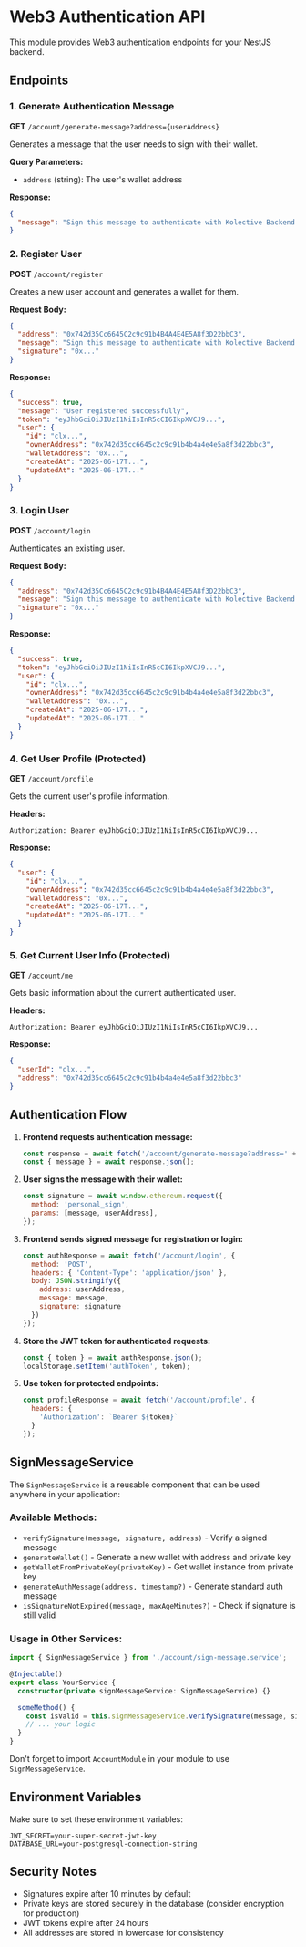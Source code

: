 # Web3 Authentication API

This module provides Web3 authentication endpoints for your NestJS backend.

## Endpoints

### 1. Generate Authentication Message
**GET** `/account/generate-message?address={userAddress}`

Generates a message that the user needs to sign with their wallet.

**Query Parameters:**
- `address` (string): The user's wallet address

**Response:**
```json
{
  "message": "Sign this message to authenticate with Kolective Backend.\n\nAddress: 0x742d35Cc6645C2c9c91b4B4A4E4E5A8f3D22bbC3\nTimestamp: 1718644800000"
}
```

### 2. Register User
**POST** `/account/register`

Creates a new user account and generates a wallet for them.

**Request Body:**
```json
{
  "address": "0x742d35Cc6645C2c9c91b4B4A4E4E5A8f3D22bbC3",
  "message": "Sign this message to authenticate with Kolective Backend.\n\nAddress: 0x742d35Cc6645C2c9c91b4B4A4E4E5A8f3D22bbC3\nTimestamp: 1718644800000",
  "signature": "0x..."
}
```

**Response:**
```json
{
  "success": true,
  "message": "User registered successfully",
  "token": "eyJhbGciOiJIUzI1NiIsInR5cCI6IkpXVCJ9...",
  "user": {
    "id": "clx...",
    "ownerAddress": "0x742d35cc6645c2c9c91b4b4a4e4e5a8f3d22bbc3",
    "walletAddress": "0x...",
    "createdAt": "2025-06-17T...",
    "updatedAt": "2025-06-17T..."
  }
}
```

### 3. Login User
**POST** `/account/login`

Authenticates an existing user.

**Request Body:**
```json
{
  "address": "0x742d35Cc6645C2c9c91b4B4A4E4E5A8f3D22bbC3",
  "message": "Sign this message to authenticate with Kolective Backend.\n\nAddress: 0x742d35Cc6645C2c9c91b4B4A4E4E5A8f3D22bbC3\nTimestamp: 1718644800000",
  "signature": "0x..."
}
```

**Response:**
```json
{
  "success": true,
  "token": "eyJhbGciOiJIUzI1NiIsInR5cCI6IkpXVCJ9...",
  "user": {
    "id": "clx...",
    "ownerAddress": "0x742d35cc6645c2c9c91b4b4a4e4e5a8f3d22bbc3",
    "walletAddress": "0x...",
    "createdAt": "2025-06-17T...",
    "updatedAt": "2025-06-17T..."
  }
}
```

### 4. Get User Profile (Protected)
**GET** `/account/profile`

Gets the current user's profile information.

**Headers:**
```
Authorization: Bearer eyJhbGciOiJIUzI1NiIsInR5cCI6IkpXVCJ9...
```

**Response:**
```json
{
  "user": {
    "id": "clx...",
    "ownerAddress": "0x742d35cc6645c2c9c91b4b4a4e4e5a8f3d22bbc3",
    "walletAddress": "0x...",
    "createdAt": "2025-06-17T...",
    "updatedAt": "2025-06-17T..."
  }
}
```

### 5. Get Current User Info (Protected)
**GET** `/account/me`

Gets basic information about the current authenticated user.

**Headers:**
```
Authorization: Bearer eyJhbGciOiJIUzI1NiIsInR5cCI6IkpXVCJ9...
```

**Response:**
```json
{
  "userId": "clx...",
  "address": "0x742d35cc6645c2c9c91b4b4a4e4e5a8f3d22bbc3"
}
```

## Authentication Flow

1. **Frontend requests authentication message:**
   ```javascript
   const response = await fetch('/account/generate-message?address=' + userAddress);
   const { message } = await response.json();
   ```

2. **User signs the message with their wallet:**
   ```javascript
   const signature = await window.ethereum.request({
     method: 'personal_sign',
     params: [message, userAddress],
   });
   ```

3. **Frontend sends signed message for registration or login:**
   ```javascript
   const authResponse = await fetch('/account/login', {
     method: 'POST',
     headers: { 'Content-Type': 'application/json' },
     body: JSON.stringify({
       address: userAddress,
       message: message,
       signature: signature
     })
   });
   ```

4. **Store the JWT token for authenticated requests:**
   ```javascript
   const { token } = await authResponse.json();
   localStorage.setItem('authToken', token);
   ```

5. **Use token for protected endpoints:**
   ```javascript
   const profileResponse = await fetch('/account/profile', {
     headers: {
       'Authorization': `Bearer ${token}`
     }
   });
   ```

## SignMessageService

The `SignMessageService` is a reusable component that can be used anywhere in your application:

### Available Methods:

- `verifySignature(message, signature, address)` - Verify a signed message
- `generateWallet()` - Generate a new wallet with address and private key
- `getWalletFromPrivateKey(privateKey)` - Get wallet instance from private key
- `generateAuthMessage(address, timestamp?)` - Generate standard auth message
- `isSignatureNotExpired(message, maxAgeMinutes?)` - Check if signature is still valid

### Usage in Other Services:

```typescript
import { SignMessageService } from './account/sign-message.service';

@Injectable()
export class YourService {
  constructor(private signMessageService: SignMessageService) {}

  someMethod() {
    const isValid = this.signMessageService.verifySignature(message, signature, address);
    // ... your logic
  }
}
```

Don't forget to import `AccountModule` in your module to use `SignMessageService`.

## Environment Variables

Make sure to set these environment variables:

```env
JWT_SECRET=your-super-secret-jwt-key
DATABASE_URL=your-postgresql-connection-string
```

## Security Notes

- Signatures expire after 10 minutes by default
- Private keys are stored securely in the database (consider encryption for production)
- JWT tokens expire after 24 hours
- All addresses are stored in lowercase for consistency
